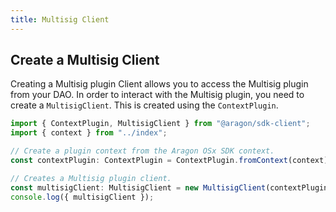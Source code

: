 ```yaml
---
title: Multisig Client
---
```


## Create a Multisig Client

Creating a Multisig plugin Client allows you to access the Multisig plugin from your DAO.
In order to interact with the Multisig plugin, you need to create a `MultisigClient`. This is created using the `ContextPlugin`.

```ts
import { ContextPlugin, MultisigClient } from "@aragon/sdk-client";
import { context } from "../index";

// Create a plugin context from the Aragon OSx SDK context.
const contextPlugin: ContextPlugin = ContextPlugin.fromContext(context);

// Creates a Multisig plugin client.
const multisigClient: MultisigClient = new MultisigClient(contextPlugin);
console.log({ multisigClient });
```


